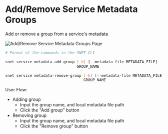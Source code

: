 # Add/Remove Service Metadata Groups

Add or remove a group from a service's metadata

![Add/Remove Service Metadata Groups Page](/assets/images/products/AIMarketplace/TUI/ManageServiceGroupPage.webp)

```bash
# Format of the commands in the SNET CLI

snet service metadata-add-group [-h] [--metadata-file METADATA_FILE]
                                GROUP_NAME

snet service metadata-remove-group [-h] [--metadata-file METADATA_FILE]
                                   GROUP_NAME
```

User Flow:

* Adding group
  * Input the group name, and local metadata file path
  * Click the "Add group" button
* Removing group
  * Input the group name, and local metadata file path
  * Click the "Remove group" button
